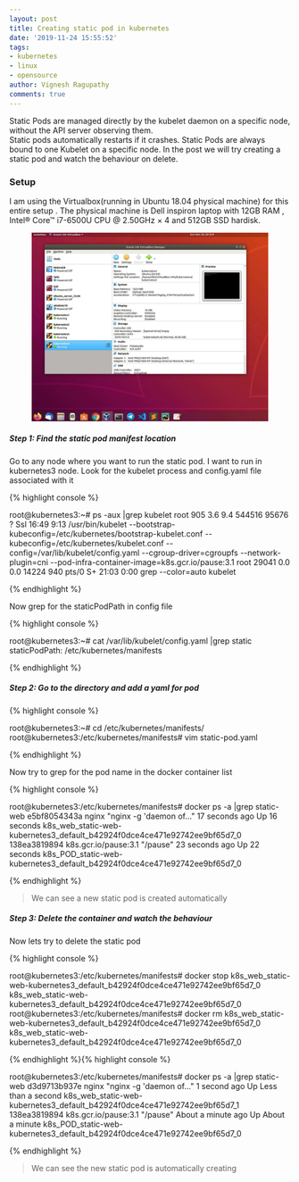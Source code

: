 ```yaml
---
layout: post
title: Creating static pod in kubernetes
date: '2019-11-24 15:55:52'
tags:
- kubernetes
- linux
- opensource
author: Vignesh Ragupathy
comments: true
---
```


Static Pods are managed directly by the kubelet daemon on a specific node, without the API server observing them.  
Static pods automatically restarts if it crashes. Static Pods are always bound to one Kubelet on a specific node. In the post we will try creating a static pod and watch the behaviour on delete.

### **Setup**

I am using the Virtualbox(running in Ubuntu 18.04 physical machine) for this entire setup . The physical machine is Dell inspiron laptop with 12GB RAM , Intel® Core™ i7-6500U CPU @ 2.50GHz × 4 and 512GB SSD hardisk.

<!--kg-card-begin: image--><figure class="kg-card kg-image-card"><img src="/content/images/2019/11/setup-3.jpg" class="kg-image"></figure><!--kg-card-end: image-->
##### Step 1: Find the static pod manifest location

Go to any node where you want to run the static pod. I want to run in kubernetes3 node. Look for the kubelet process and config.yaml file associated with it

{% highlight console %}

root@kubernetes3:~# ps -aux |grep kubelet
root 905 3.6 9.4 544516 95676 ? Ssl 16:49 9:13 /usr/bin/kubelet --bootstrap-kubeconfig=/etc/kubernetes/bootstrap-kubelet.conf --kubeconfig=/etc/kubernetes/kubelet.conf --config=/var/lib/kubelet/config.yaml --cgroup-driver=cgroupfs --network-plugin=cni --pod-infra-container-image=k8s.gcr.io/pause:3.1
root 29041 0.0 0.0 14224 940 pts/0 S+ 21:03 0:00 grep --color=auto kubelet

{% endhighlight %}

Now grep for the staticPodPath in config file

{% highlight console %}

root@kubernetes3:~# cat /var/lib/kubelet/config.yaml |grep static
staticPodPath: /etc/kubernetes/manifests

{% endhighlight %}
##### Step 2: Go to the directory and add a yaml for pod
{% highlight console %}

root@kubernetes3:~# cd /etc/kubernetes/manifests/
root@kubernetes3:/etc/kubernetes/manifests# vim static-pod.yaml

{% endhighlight %}<!--kg-card-begin: html--><script src="https://gist.github.com/vignesh88/bbd1584780b98d771c479a4413c97b6e.js"></script><!--kg-card-end: html-->

Now try to grep for the pod name in the docker container list

{% highlight console %}

root@kubernetes3:/etc/kubernetes/manifests# docker ps -a |grep static-web
e5bf8054343a nginx "nginx -g 'daemon of…" 17 seconds ago Up 16 seconds k8s_web_static-web-kubernetes3_default_b42924f0dce4ce471e92742ee9bf65d7_0
138ea3819894 k8s.gcr.io/pause:3.1 "/pause" 23 seconds ago Up 22 seconds k8s_POD_static-web-kubernetes3_default_b42924f0dce4ce471e92742ee9bf65d7_0

{% endhighlight %}

> We can see a new static pod is created automatically

##### Step 3: Delete the container and watch the behaviour

Now lets try to delete the static pod &nbsp;

{% highlight console %}

root@kubernetes3:/etc/kubernetes/manifests# docker stop k8s_web_static-web-kubernetes3_default_b42924f0dce4ce471e92742ee9bf65d7_0
k8s_web_static-web-kubernetes3_default_b42924f0dce4ce471e92742ee9bf65d7_0
root@kubernetes3:/etc/kubernetes/manifests# docker rm k8s_web_static-web-kubernetes3_default_b42924f0dce4ce471e92742ee9bf65d7_0
k8s_web_static-web-kubernetes3_default_b42924f0dce4ce471e92742ee9bf65d7_0

{% endhighlight %}{% highlight console %}

root@kubernetes3:/etc/kubernetes/manifests# docker ps -a |grep static-web
d3d9713b937e nginx "nginx -g 'daemon of…" 1 second ago Up Less than a second k8s_web_static-web-kubernetes3_default_b42924f0dce4ce471e92742ee9bf65d7_1
138ea3819894 k8s.gcr.io/pause:3.1 "/pause" About a minute ago Up About a minute k8s_POD_static-web-kubernetes3_default_b42924f0dce4ce471e92742ee9bf65d7_0

{% endhighlight %}

> We can see the new static pod is automatically creating

